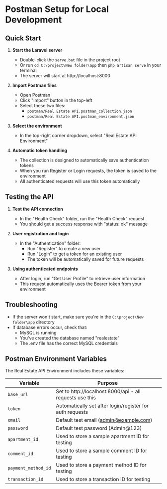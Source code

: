 # Postman Setup for Local Development

## Quick Start

1. **Start the Laravel server**
   - Double-click the `serve.bat` file in the project root
   - Or run `cd C:\project\New folder\app` then `php artisan serve` in your terminal
   - The server will start at http://localhost:8000

2. **Import Postman files**
   - Open Postman
   - Click "Import" button in the top-left
   - Select these two files:
     - `postman/Real Estate API.postman_collection.json`
     - `postman/Real Estate API.postman_environment.json`

3. **Select the environment**
   - In the top-right corner dropdown, select "Real Estate API Environment"

4. **Automatic token handling**
   - The collection is designed to automatically save authentication tokens
   - When you run Register or Login requests, the token is saved to the environment
   - All authenticated requests will use this token automatically

## Testing the API

1. **Test the API connection**
   - In the "Health Check" folder, run the "Health Check" request
   - You should get a success response with "status: ok" message

2. **User registration and login**
   - In the "Authentication" folder:
     - Run "Register" to create a new user
     - Run "Login" to get a token for an existing user
     - The token will be automatically saved for future requests

3. **Using authenticated endpoints**
   - After login, run "Get User Profile" to retrieve user information
   - This request automatically uses the Bearer token from your environment

## Troubleshooting

- If the server won't start, make sure you're in the `C:\project\New folder\app` directory
- If database errors occur, check that:
  - MySQL is running
  - You've created the database named "realestate"
  - The .env file has the correct MySQL credentials

## Postman Environment Variables

The Real Estate API Environment includes these variables:

| Variable | Purpose |
|----------|---------|
| `base_url` | Set to http://localhost:8000/api - all requests use this |
| `token` | Automatically set after login/register for auth requests |
| `email` | Default test email (admin@example.com) |
| `password` | Default test password (Admin@123) |
| `apartment_id` | Used to store a sample apartment ID for testing |
| `comment_id` | Used to store a sample comment ID for testing |
| `payment_method_id` | Used to store a payment method ID for testing |
| `transaction_id` | Used to store a transaction ID for testing | 